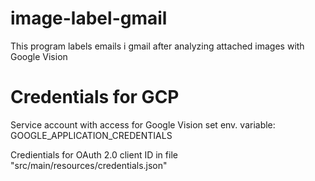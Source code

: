 # image-label-gmail
This program labels emails i gmail after analyzing attached images with Google Vision 

# Credentials for GCP

Service account with access for Google Vision set env. variable: GOOGLE_APPLICATION_CREDENTIALS

Credientials for OAuth 2.0 client ID in file "src/main/resources/credentials.json"
